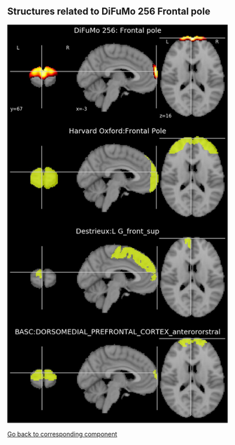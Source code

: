 


## Structures related to DiFuMo 256 Frontal pole

![61](61.jpg "Structures related to DiFuMo 256 Frontal pole")

[Go back to corresponding component](https://parietal-inria.github.io/DiFuMo/256/html/61.html)